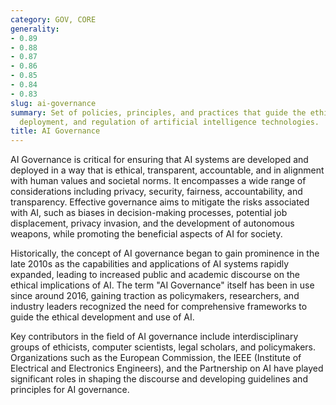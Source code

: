 ```yaml
---
category: GOV, CORE
generality:
- 0.89
- 0.88
- 0.87
- 0.86
- 0.85
- 0.84
- 0.83
slug: ai-governance
summary: Set of policies, principles, and practices that guide the ethical development,
  deployment, and regulation of artificial intelligence technologies.
title: AI Governance
---
```


AI Governance is critical for ensuring that AI systems are developed and deployed in a way that is ethical, transparent, accountable, and in alignment with human values and societal norms. It encompasses a wide range of considerations including privacy, security, fairness, accountability, and transparency. Effective governance aims to mitigate the risks associated with AI, such as biases in decision-making processes, potential job displacement, privacy invasion, and the development of autonomous weapons, while promoting the beneficial aspects of AI for society.

Historically, the concept of AI governance began to gain prominence in the late 2010s as the capabilities and applications of AI systems rapidly expanded, leading to increased public and academic discourse on the ethical implications of AI. The term "AI Governance" itself has been in use since around 2016, gaining traction as policymakers, researchers, and industry leaders recognized the need for comprehensive frameworks to guide the ethical development and use of AI.

Key contributors in the field of AI governance include interdisciplinary groups of ethicists, computer scientists, legal scholars, and policymakers. Organizations such as the European Commission, the IEEE (Institute of Electrical and Electronics Engineers), and the Partnership on AI have played significant roles in shaping the discourse and developing guidelines and principles for AI governance.